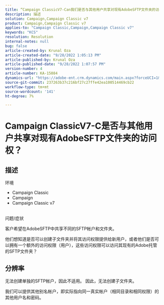 ```yaml
---
title: “Campaign ClassicV7-Can我们是否与其他用户共享对现有AdobeSFTP文件夹的访问？”
description: 描述
solution: Campaign,Campaign Classic v7
product: Campaign,Campaign Classic v7
applies-to: "Campaign Classic,Campaign,Campaign Classic v7"
keywords: "KCS"
resolution: Resolution
internal-notes: null
bug: false
article-created-by: Krunal Oza
article-created-date: "9/28/2022 1:05:13 PM"
article-published-by: Krunal Oza
article-published-date: "9/28/2022 1:07:57 PM"
version-number: 4
article-number: KA-15084
dynamics-url: "https://adobe-ent.crm.dynamics.com/main.aspx?forceUCI=1&pagetype=entityrecord&etn=knowledgearticle&id=7f15fc2e-2e3f-ed11-9db1-000d3a5c1bcc"
source-git-commit: 237263b37c216bf27c27ffe42ea100514469cb22
workflow-type: tm+mt
source-wordcount: '141'
ht-degree: 7%

---
```


# Campaign ClassicV7-C是否与其他用户共享对现有AdobeSFTP文件夹的访问权？

## 描述

环境<br>
- Campaign Classic
- Campaign
- Campaign Classic v7





<br>问题/症状<br>


客户希望在AdobeSFTP中共享不同的SFTP帐户和文件夹。

他们想知道是否可以创建子文件夹并将其访问权限提供给新用户，或者他们是否可以拥有一个额外的访问权限（用户），这些访问权限可以访问其现有的Adobe托管的SFTP文件夹？


## 分辨率


无法创建单独的SFTP帐户，因此不适用。 因此，无法创建子文件夹。

我们可以提供其他别名帐户，即实际指向同一真实帐户（相同目录和相同权限）的其他用户名和密码。
